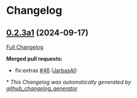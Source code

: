 # Changelog

## [0.2.3a1](https://github.com/OpenVoiceOS/ovos-PHAL/tree/0.2.3a1) (2024-09-17)

[Full Changelog](https://github.com/OpenVoiceOS/ovos-PHAL/compare/0.2.2...0.2.3a1)

**Merged pull requests:**

- fix:extras [\#46](https://github.com/OpenVoiceOS/ovos-PHAL/pull/46) ([JarbasAl](https://github.com/JarbasAl))



\* *This Changelog was automatically generated by [github_changelog_generator](https://github.com/github-changelog-generator/github-changelog-generator)*
